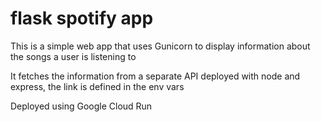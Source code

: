 # flask spotify app

This is a simple web app that uses Gunicorn to display information about the songs a user is listening to

It fetches the information from a separate API deployed with node and express, the link is defined in the env vars

Deployed using Google Cloud Run
